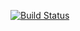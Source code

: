 [![Build Status](https://travis-ci.org/berpress/python-project-lvl2.svg?branch=master)](https://travis-ci.org/berpress/python-project-lvl2)